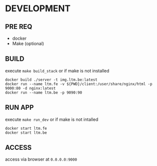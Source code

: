 # DEVELOPMENT 

## PRE REQ
 - docker
 - Make (optional)

## BUILD
execute `make build_stack` or if make is not installed
```
docker build ./server -t img.ltm.be:latest
docker run --name ltm.fe -v ${PWD}/client:/user/share/nginx/html -p 9000:80 -d nginx:latest
docker run --name ltm.be -p 9090:90
```

## RUN APP
execute `make run_dev` or if make is not intalled
```
docker start ltm.fe
docker start ltm.be
```

## ACCESS
access via browser at `0.0.0.0:9000`

